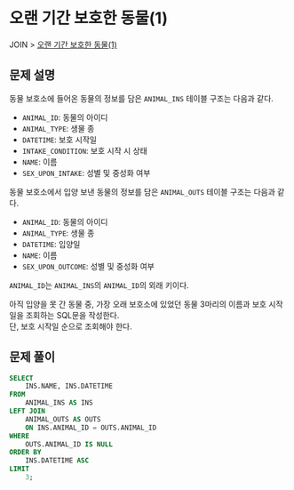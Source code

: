 # 오랜 기간 보호한 동물(1)

JOIN > [오랜 기간 보호한 동물(1)](https://programmers.co.kr/learn/courses/30/lessons/59044)

## 문제 설명

동물 보호소에 들어온 동물의 정보를 담은 `ANIMAL_INS` 테이블 구조는 다음과 같다.

- `ANIMAL_ID`: 동물의 아이디
- `ANIMAL_TYPE`: 생물 종
- `DATETIME`: 보호 시작일
- `INTAKE_CONDITION`: 보호 시작 시 상태
- `NAME`: 이름
- `SEX_UPON_INTAKE`: 성별 및 중성화 여부

동물 보호소에서 입양 보낸 동물의 정보를 담은 `ANIMAL_OUTS` 테이블 구조는 다음과 같다.

- `ANIMAL_ID`: 동물의 아이디
- `ANIMAL_TYPE`: 생물 종
- `DATETIME`: 입양일
- `NAME`: 이름
- `SEX_UPON_OUTCOME`: 성별 및 중성화 여부

`ANIMAL_ID`는 `ANIMAL_INS`의 `ANIMAL_ID`의 외래 키이다.

아직 입양을 못 간 동물 중, 가장 오래 보호소에 있었던 동물 3마리의 이름과 보호 시작일을 조회하는 SQL문을 작성한다.  
단, 보호 시작일 순으로 조회해야 한다.

## 문제 풀이

```sql
SELECT
    INS.NAME, INS.DATETIME
FROM
    ANIMAL_INS AS INS
LEFT JOIN
    ANIMAL_OUTS AS OUTS
    ON INS.ANIMAL_ID = OUTS.ANIMAL_ID
WHERE
    OUTS.ANIMAL_ID IS NULL
ORDER BY
    INS.DATETIME ASC
LIMIT
    3;
```
